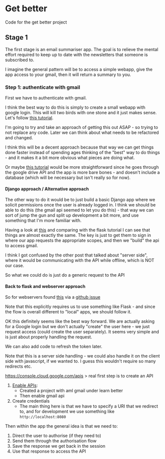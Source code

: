 # Get better
Code for the get better project

## Stage 1
The first stage is an email summariser app. The goal is to relieve the mental effort required to keep up to date with the newsletters that someone is subscribed to.

I imagine the general pattern will be to access a simple webapp, give the app access to your gmail, then it will return a summary to you.

### Step 1: authenticate with gmail
First we have to authenticate with gmail. 

I think the best way to do this is simply to create a small webapp with google login. This will kill two birds with one stone and it just makes sense. Let's follow [this tutorial](https://realpython.com/flask-google-login/).

I'm going to try and take an approach of getting this out ASAP - so trying to not replace any code. Later we can think about what needs to be refactored and changed.

I think this will be a decent approach because that way we can get things done faster instead of spending ages thinking of the "best" way to do things - and it makes it a bit more obvious what pieces are doing what.


Or maybe [this tutorial](https://www.mattbutton.com/2019/01/05/google-authentication-with-python-and-flask/) would be more straightforward since he goes through the google drive API and the app is more bare bones - and doesn't include a database (which will be necessary but isn't really so for now).

#### Django approach / Alternative approach
The other way to do it would be to just build a basic Django app where we solicit permissions once the user is already logged in. I think we should be able to do this (the gmail api seemed to let you do this) - that way we can sort of jump the gun and split up development a bit more, and use something that I'm more familiar with.

Having a look at [this](https://stackoverflow.com/questions/65695786/gmail-api-how-to-simply-authenticate-a-user-and-get-a-list-of-their-messages) and comparing with the flask tutorial I can see that things are almost exactly the same. The key is just to get them to sign in where our app requests the appropriate scopes, and then we "build" the api to access gmail.

I think I got confused by the other post that talked about "server side", where it would be communicating with the API while offline, which is NOT our case.

So what we could do is just do a generic request to the API

#### Back to flask and webserver approach

So for webservers found [this](https://developers.google.com/identity/protocols/oauth2/web-server) via a [github issue](https://github.com/googleapis/google-api-python-client/issues/755)

Note that this explicitly requires us to use something like Flask - and since the flow is overall different to "local" apps, we should follow it.

OK this definitely seems like the best way forward. We are actually asking for a Google login but we don't actually "create" the user here - we just request access (could create the user separately). It seems very simple and is just about properly handling the request.

We can also add code to refresh the token later.

Note that this is a server side handling - we could also handle it on the client side with javascript, if we wanted to. I guess this wouldn't require so many redirects etc.

https://console.cloud.google.com/apis > real first step is to create an API

1. [Enable APIs](https://developers.google.com/identity/protocols/oauth2/web-server#enable-apis):
    * Created a project with aml gmail under learn better
    * Then enable gmail api
2. Create credentials
    * The main thing here is that we have to specify a URI that we redirect to, and for development we use something like `http://localhost:8080`

Then within the app the general idea is that we need to:

1. Direct the user to authorise (if they need to)
2. Send them through the authorisation flow
3. Save the response we get back in the session
4. Use that response to access the API



